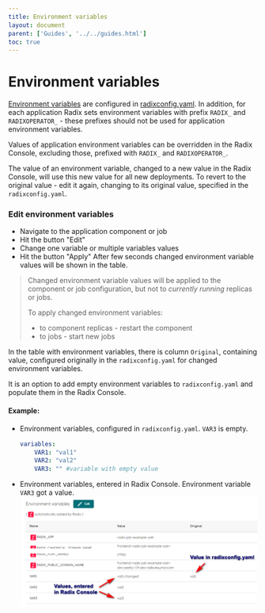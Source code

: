 ```yaml
---
title: Environment variables
layout: document
parent: ['Guides', '../../guides.html']
toc: true
---
```


# Environment variables

[Environment variables](../../docs/reference-radix-config/#variables) are configured in [radixconfig.yaml](../../docs/reference-radix-config/#variables). In addition, for each application Radix sets environment variables with prefix `RADIX_` and `RADIXOPERATOR_` - these prefixes should not be used for application environment variables.

Values of application environment variables can be overridden in the Radix Console, excluding those, prefixed with `RADIX_` and `RADIXOPERATOR_`.

The value of an environment variable, changed to a new value in the Radix Console, will use this new value for all new deployments. To revert to the original value  - edit it again, changing to its original value, specified in the `radixconfig.yaml`.

### Edit environment variables
- Navigate to the application component or job
- Hit the button "Edit"
- Change one variable or multiple variables values
- Hit the button "Apply"
After few seconds changed environment variable values will be shown in the table.
> Changed environment variable values will be applied to the component or job configuration, but not to _currently running_ replicas or jobs. 
>
> To apply changed environment variables:
> - to component replicas - restart the component
> - to jobs - start new jobs
 
In the table with environment variables, there is column `Original`, containing value, configured originally in the `radixconfig.yaml` for changed environment variables. 

It is an option to add empty environment variables to `radixconfig.yaml` and populate them in the Radix Console.

#### Example:

- Environment variables, configured in `radixconfig.yaml`. `VAR3` is empty.
    ```yaml
    variables:
        VAR1: "val1"
        VAR2: "val2"
        VAR3: "" #variable with empty value
    ```

- Environment variables, entered in Radix Console. Environment variable `VAR3` got a value.
![Edited environment variables](editable-env-vars.png)
